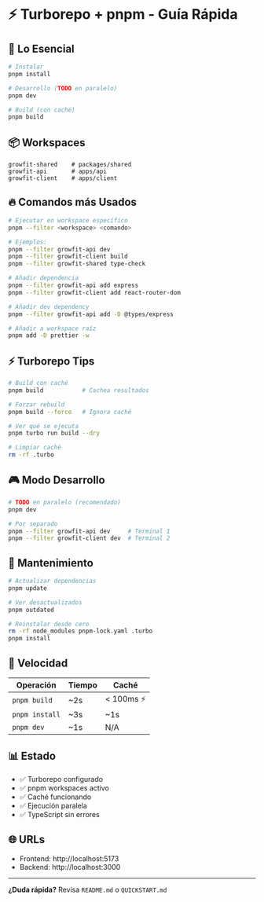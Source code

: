 # ⚡ Turborepo + pnpm - Guía Rápida

## 🎯 Lo Esencial

```bash
# Instalar
pnpm install

# Desarrollo (TODO en paralelo)
pnpm dev

# Build (con caché)
pnpm build
```

## 📦 Workspaces

```
growfit-shared    # packages/shared
growfit-api       # apps/api  
growfit-client    # apps/client
```

## 🔥 Comandos más Usados

```bash
# Ejecutar en workspace específico
pnpm --filter <workspace> <comando>

# Ejemplos:
pnpm --filter growfit-api dev
pnpm --filter growfit-client build
pnpm --filter growfit-shared type-check

# Añadir dependencia
pnpm --filter growfit-api add express
pnpm --filter growfit-client add react-router-dom

# Añadir dev dependency
pnpm --filter growfit-api add -D @types/express

# Añadir a workspace raíz
pnpm add -D prettier -w
```

## ⚡ Turborepo Tips

```bash
# Build con caché
pnpm build           # Cachea resultados

# Forzar rebuild
pnpm build --force   # Ignora caché

# Ver qué se ejecuta
pnpm turbo run build --dry

# Limpiar caché
rm -rf .turbo
```

## 🎮 Modo Desarrollo

```bash
# TODO en paralelo (recomendado)
pnpm dev

# Por separado
pnpm --filter growfit-api dev     # Terminal 1
pnpm --filter growfit-client dev  # Terminal 2
```

## 🔧 Mantenimiento

```bash
# Actualizar dependencias
pnpm update

# Ver desactualizados
pnpm outdated

# Reinstalar desde cero
rm -rf node_modules pnpm-lock.yaml .turbo
pnpm install
```

## 🚀 Velocidad

| Operación | Tiempo | Caché |
|-----------|--------|-------|
| `pnpm build` | ~2s | < 100ms ⚡ |
| `pnpm install` | ~3s | ~1s |
| `pnpm dev` | ~1s | N/A |

## 📊 Estado

- ✅ Turborepo configurado
- ✅ pnpm workspaces activo
- ✅ Caché funcionando
- ✅ Ejecución paralela
- ✅ TypeScript sin errores

## 🌐 URLs

- Frontend: http://localhost:5173
- Backend: http://localhost:3000

---

**¿Duda rápida?** Revisa `README.md` o `QUICKSTART.md`
